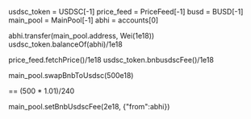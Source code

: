 usdsc_token = USDSC[-1]
price_feed = PriceFeed[-1]
busd = BUSD[-1]
main_pool = MainPool[-1]
abhi = accounts[0]

abhi.transfer(main_pool.address, Wei(1e18))
usdsc_token.balanceOf(abhi)/1e18

price_feed.fetchPrice()/1e18
usdsc_token.bnbusdscFee()/1e18

main_pool.swapBnbToUsdsc(500e18)

 == (500 * 1.01)/240

main_pool.setBnbUsdscFee(2e18, {"from":abhi})